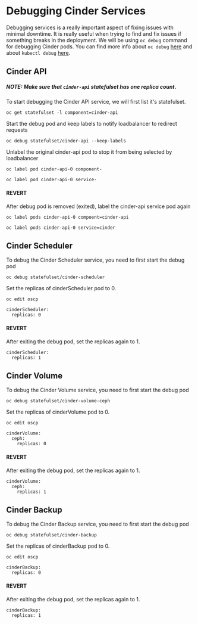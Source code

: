 # Debugging Cinder Services

Debugging services is a really important aspect of fixing issues with
minimal downtime. It is really useful when trying to find and
fix issues if something breaks in the deployment. We will be using
``oc debug`` command for debugging Cinder pods. You can find more info
about ``oc debug`` [here](https://www.redhat.com/sysadmin/how-oc-debug-works)
and about ``kubectl debug``
[here](https://kubernetes.io/docs/reference/kubectl/generated/kubectl_debug/).

## Cinder API

##### NOTE: Make sure that ``cinder-api`` statefulset has one replica count.

To start debugging the Cinder API service, we will first list it's
statefulset.

``oc get statefulset -l component=cinder-api``

Start the debug pod and keep labels to notify loadbalancer to redirect requests

``oc debug statefulset/cinder-api --keep-labels``

Unlabel the original cinder-api pod to stop it from being selected by
loadbalancer

``oc label pod cinder-api-0 component-``

``oc label pod cinder-api-0 service-``

#### REVERT

After debug pod is removed (exited), label the cinder-api service pod again

``oc label pods cinder-api-0 compoent=cinder-api``

``oc label pods cinder-api-0 service=cinder``

## Cinder Scheduler

To debug the Cinder Scheduler service, you need to first start the debug pod

``oc debug statefulset/cinder-scheduler``

Set the replicas of cinderScheduler pod to 0.

``oc edit oscp``

```
cinderScheduler:
  replicas: 0
```

#### REVERT

After exiting the debug pod, set the replicas again to 1.

```
cinderScheduler:
  replicas: 1
```

## Cinder Volume

To debug the Cinder Volume service, you need to first start the debug pod

``oc debug statefulset/cinder-volume-ceph``

Set the replicas of cinderVolume pod to 0.

``oc edit oscp``

```
cinderVolume:
  ceph:
    replicas: 0
```

#### REVERT

After exiting the debug pod, set the replicas again to 1.

```
cinderVolume:
  ceph:
    replicas: 1
```

## Cinder Backup

To debug the Cinder Backup service, you need to first start the debug pod

``oc debug statefulset/cinder-backup``

Set the replicas of cinderBackup pod to 0.

``oc edit oscp``

```
cinderBackup:
  replicas: 0
```

#### REVERT

After exiting the debug pod, set the replicas again to 1.

```
cinderBackup:
  replicas: 1
```
